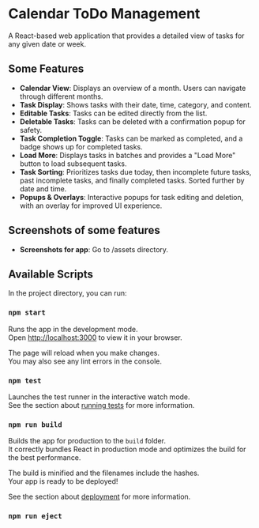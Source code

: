 # Calendar ToDo Management

A React-based web application that provides a detailed view of tasks for any given date or week.

## Some Features

- **Calendar View**: Displays an overview of a month. Users can navigate through different months.
- **Task Display**: Shows tasks with their date, time, category, and content.
- **Editable Tasks**: Tasks can be edited directly from the list.
- **Deletable Tasks**: Tasks can be deleted with a confirmation popup for safety.
- **Task Completion Toggle**: Tasks can be marked as completed, and a badge shows up for completed tasks.
- **Load More**: Displays tasks in batches and provides a "Load More" button to load subsequent tasks.
- **Task Sorting**: Prioritizes tasks due today, then incomplete future tasks, past incomplete tasks, and finally completed tasks. Sorted further by date and time.
- **Popups & Overlays**: Interactive popups for task editing and deletion, with an overlay for improved UI experience.

## Screenshots of some features
- **Screenshots for app**: Go to /assets directory.


## Available Scripts

In the project directory, you can run:

### `npm start`

Runs the app in the development mode.\
Open [http://localhost:3000](http://localhost:3000) to view it in your browser.

The page will reload when you make changes.\
You may also see any lint errors in the console.

### `npm test`

Launches the test runner in the interactive watch mode.\
See the section about [running tests](https://facebook.github.io/create-react-app/docs/running-tests) for more information.

### `npm run build`

Builds the app for production to the `build` folder.\
It correctly bundles React in production mode and optimizes the build for the best performance.

The build is minified and the filenames include the hashes.\
Your app is ready to be deployed!

See the section about [deployment](https://facebook.github.io/create-react-app/docs/deployment) for more information.

### `npm run eject`